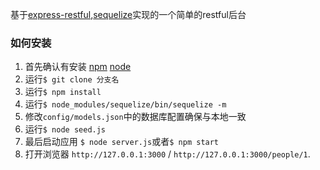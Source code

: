 基于[express-restful](https://github.com/expressjs/express-resource),[sequelize](https://github.com/sequelize/sequelize)实现的一个简单的restful后台

### 如何安装
1. 首先确认有安装 [npm](https://npmjs.org/) [node](http://nodejs.org/) 
2. 运行`$ git clone 分支名`
3. 运行`$ npm install`
4. 运行`$ node_modules/sequelize/bin/sequelize -m` 
5. 修改`config/models.json`中的数据库配置确保与本地一致
6. 运行`$ node seed.js` 
7. 最后启动应用 `$ node server.js`或者`$ npm start`
8. 打开浏览器 `http://127.0.0.1:3000` / `http://127.0.0.1:3000/people/1`.